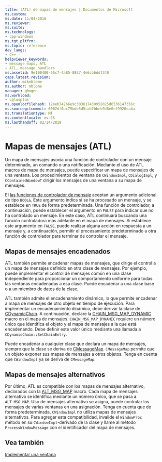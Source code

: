 ```yaml
---
title: (ATL) de mapas de mensajes | Documentos de Microsoft
ms.custom: 
ms.date: 11/04/2016
ms.reviewer: 
ms.suite: 
ms.technology:
- cpp-windows
ms.tgt_pltfrm: 
ms.topic: reference
dev_langs:
- C++
helpviewer_keywords:
- message maps, ATL
- ATL, message handlers
ms.assetid: 9e100400-65c7-4a85-8857-4e6cb6dd7340
caps.latest.revision: 
author: mikeblome
ms.author: mblome
manager: ghogen
ms.workload:
- cplusplus
ms.openlocfilehash: 12eeb74266e9c303817430958025d6536147356c
ms.sourcegitcommit: 6002df0ac79bde5d5cab7bbeb9d8e0ef9920da4a
ms.translationtype: MT
ms.contentlocale: es-ES
ms.lasthandoff: 02/14/2018
---
```

# <a name="message-maps-atl"></a>Mapas de mensajes (ATL)
Un mapa de mensajes asocia una función de controlador con un mensaje determinado, un comando o una notificación. Mediante el uso de ATL [macros de mapa de mensajes](../atl/reference/message-map-macros-atl.md), puede especificar un mapa de mensajes de una ventana. Los procedimientos de ventana de `CWindowImpl`, `CDialogImpl`, y `CContainedWindowT` dirigir los mensajes de una ventana a su mapa de mensajes.  
  
 El [las funciones de controlador de mensaje](../atl/message-handler-functions.md) aceptan un argumento adicional de tipo `BOOL&`. Este argumento indica si se ha procesado un mensaje, y se establece en `TRUE` de forma predeterminada. Una función de controlador, a continuación, puede establecer el argumento en `FALSE` para indicar que no ha controlado un mensaje. En este caso, ATL continuará buscando una función controladora más adelante en el mapa de mensajes. Si establece este argumento en `FALSE`, puede realizar alguna acción en respuesta a un mensaje y, a continuación, permitir el procesamiento predeterminado u otra función de controlador para terminar de controlar el mensaje.  
  
## <a name="chained-message-maps"></a>Mapas de mensajes encadenados  
 ATL también permite encadenar mapas de mensajes, que dirige el control a un mapa de mensajes definido en otra clase de mensajes. Por ejemplo, puede implementar el control de mensajes común en una clase independiente para proporcionar un comportamiento uniforme para todas las ventanas encadenadas a esa clase. Puede encadenar a una clase base o a un miembro de datos de la clase.  
  
 ATL también admite el encadenamiento dinámico, lo que permite encadenar a mapa de mensajes de otro objeto en tiempo de ejecución. Para implementar un encadenamiento dinámico, debe derivar la clase de [CDynamicChain](../atl/reference/cdynamicchain-class.md). A continuación, declare la [CHAIN_MSG_MAP_DYNAMIC](reference/message-map-macros-atl.md#chain_msg_map_dynamic) macro en el mapa de mensajes. `CHAIN_MSG_MAP_DYNAMIC` requiere un número único que identifica el objeto y el mapa de mensajes a la que está encadenando. Debe definir este valor único mediante una llamada a `CDynamicChain::SetChainEntry`.  
  
 Puede encadenar a cualquier clase que declara un mapa de mensajes, siempre que la clase se deriva de [CMessageMap](../atl/reference/cmessagemap-class.md). `CMessageMap` permite que un objeto exponer sus mapas de mensajes a otros objetos. Tenga en cuenta que `CWindowImpl` ya se deriva de `CMessageMap`.  
  
## <a name="alternate-message-maps"></a>Mapas de mensajes alternativos  
 Por último, ATL es compatible con los mapas de mensajes alternativo, declarados con la [ALT_MSG_MAP](reference/message-map-macros-atl.md#alt_msg_map) macro. Cada mapa de mensajes alternativo se identifica mediante un número único, que se pasa a `ALT_MSG_MAP`. Uso de mensajes alternativo se asigna, puede controlar los mensajes de varias ventanas en una asignación. Tenga en cuenta que de forma predeterminada, `CWindowImpl` no utiliza mapas de mensajes alternativos. Para agregar esta compatibilidad, invalide el `WindowProc` método en su `CWindowImpl`-derivado de la clase y llame al método `ProcessWindowMessage` con el identificador del mapa de mensajes.  
  
## <a name="see-also"></a>Vea también  
 [Implementar una ventana](../atl/implementing-a-window.md)

